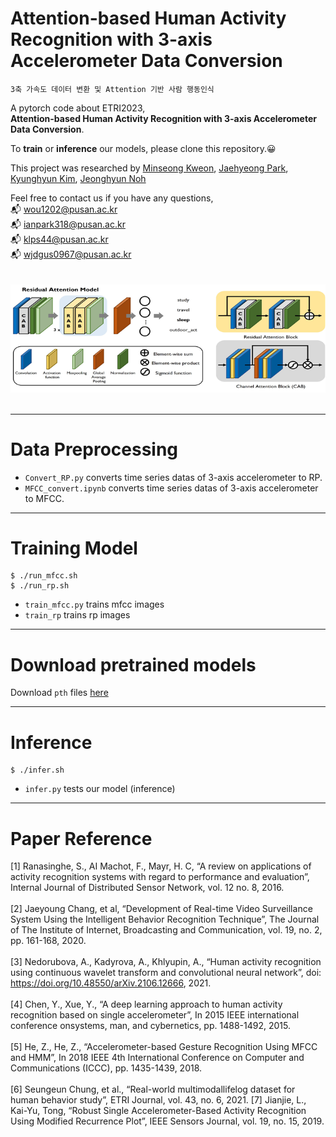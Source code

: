 # Attention-based Human Activity Recognition with 3-axis Accelerometer Data Conversion
`3축 가속도 데이터 변환 및 Attention 기반 사람 행동인식`  

A pytorch code about ETRI2023,  
**Attention-based Human Activity Recognition with 3-axis Accelerometer Data Conversion**.  
  
  
To **train** or **inference** our models, please clone this repository.😀

This project was researched by [Minseong Kweon](https://github.com/mnseong), [Jaehyeong Park](https://github.com/ianpark318), [Kyunghyun Kim](https://github.com/Ga-ng), [Jeonghyun Noh](https://github.com/JJeong-Gari)   

Feel free to contact us if you have any questions,  
📬 wou1202@pusan.ac.kr  
📬 ianpark318@pusan.ac.kr  
📬 klps44@pusan.ac.kr  
📬 wjdgus0967@pusan.ac.kr  
<br><br>
![image](/img/image1.png)
<br><br>
___
# Data Preprocessing
- `Convert_RP.py` converts time series datas of 3-axis accelerometer to RP. <br>
- `MFCC_convert.ipynb` converts time series datas of 3-axis accelerometer to MFCC. <br>
___
# Training Model

```
$ ./run_mfcc.sh
$ ./run_rp.sh
```
- `train_mfcc.py` trains mfcc images <br>
- `train_rp` trains rp images <br>
___
# Download pretrained models
Download `pth` files [here](https://drive.google.com/drive/u/0/folders/1ng7q5NMGdmWgQY4FZBjv9YmftLXnbAjh)
___
# Inference
```
$ ./infer.sh
```
- `infer.py` tests our model (inference) <br>
___
# Paper Reference
[1] Ranasinghe, S., AI Machot, F., Mayr, H. C, “A review on applications of activity recognition systems with regard to performance and evaluation”, Internal Journal of Distributed Sensor Network, vol. 12 no. 8, 2016. <br><br>
[2] Jaeyoung Chang, et al, “Development of Real-time Video Surveillance System Using the Intelligent Behavior Recognition Technique”, The Journal of The Institute of Internet, Broadcasting and Communication, vol. 19, no. 2, pp. 161-168, 2020. <br><br>
[3] Nedorubova, A., Kadyrova, A., Khlyupin, A., “Human activity recognition using continuous wavelet transform and convolutional neural network”, doi: https://doi.org/10.48550/arXiv.2106.12666, 2021. <br><br>
[4] Chen, Y., Xue, Y., “A deep learning approach to human activity recognition based on single accelerometer”, In 2015 IEEE international conference onsystems, man, and cybernetics, pp. 1488-1492, 2015. <br><br>
[5] He, Z., He, Z., “Accelerometer-based Gesture Recognition Using MFCC and HMM”, In 2018 IEEE 4th International Conference on Computer and Communications (ICCC), pp. 1435-1439, 2018. <br><br>
[6] Seungeun Chung, et al., “Real-world multimodallifelog dataset for human behavior study”, ETRI Journal, vol. 43, no. 6, 2021.
[7] Jianjie, L., Kai-Yu, Tong, “Robust Single Accelerometer-Based Activity Recognition Using Modified Recurrence Plot”, IEEE Sensors Journal, vol. 19, no. 15, 2019. <br><br>

